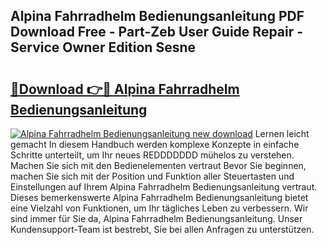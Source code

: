 ## Alpina Fahrradhelm Bedienungsanleitung PDF Download Free - Part-Zeb User Guide Repair - Service Owner Edition Sesne

# <h2><a href="http://df3sm5x.blite.top/?on=Alpina+Fahrradhelm+Bedienungsanleitung">🔗Download 👉🔴 Alpina Fahrradhelm Bedienungsanleitung</a></h2>

[![Alpina Fahrradhelm Bedienungsanleitung new download](https://i.imgur.com/lujVjoI.png)](http://df3sm5x.blite.top/?on=Alpina+Fahrradhelm+Bedienungsanleitung)
Lernen leicht gemacht In diesem Handbuch werden komplexe Konzepte in einfache Schritte unterteilt, um Ihr neues REDDDDDDD mühelos zu verstehen. Machen Sie sich mit den Bedienelementen vertraut Bevor Sie beginnen, machen Sie sich mit der Position und Funktion aller Steuertasten und Einstellungen auf Ihrem Alpina Fahrradhelm Bedienungsanleitung vertraut. Dieses bemerkenswerte Alpina Fahrradhelm Bedienungsanleitung bietet eine Vielzahl von Funktionen, um Ihr tägliches Leben zu verbessern. Wir sind immer für Sie da, Alpina Fahrradhelm Bedienungsanleitung. Unser Kundensupport-Team ist bestrebt, Sie bei allen Anfragen zu unterstützen.
